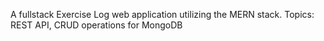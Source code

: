 A fullstack Exercise Log web application utilizing the MERN stack. 
Topics: REST API, CRUD operations for MongoDB